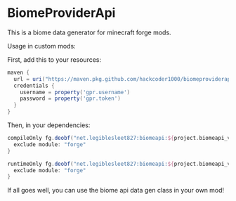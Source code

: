 # BiomeProviderApi
This is a biome data generator for minecraft forge mods.

Usage in custom mods:

First, add this to your resources:
```gradle
maven {
  url = uri("https://maven.pkg.github.com/hackcoder1000/biomeproviderapi")
  credentials {
    username = property('gpr.username')
    password = property('gpr.token')
  }
}
```

Then, in your dependencies:

```gradle
compileOnly fg.deobf("net.legiblesleet827:biomeapi:${project.biomeapi_version}") {
  exclude module: "forge"
}

runtimeOnly fg.deobf("net.legiblesleet827:biomeapi:${project.biomeapi_version}") {
  exclude module: "forge"
}
```

If all goes well, you can use the biome api data gen class in your own mod!